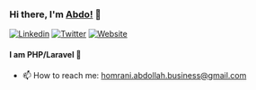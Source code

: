 ### Hi there, I'm [Abdo!](https://webabdo.netlify.app/) 👋
[![Linkedin](https://img.shields.io/badge/-LinkedIn-blue?style=flat&logo=Linkedin&logoColor=white)](https://www.linkedin.com/in/abdellah-homrani-ix/)
[![Twitter](https://img.shields.io/badge/-Twitter-blue?style=flat&logo=twitter&logoColor=white)](https://twitter.com/abdella11217542)
[![Website](https://img.shields.io/badge/-Website-blue?style=flat&logo=website&logoColor=white)](https://webabdo.netlify.app/)
<br/>
#### I am PHP/Laravel :stars:
<!--
**Language and Tools:** 

<code><img height="50" src="https://github.com/devicons/devicon/blob/master/icons/php/php-original.svg"></code>
<code><img height="50" src="https://github.com/devicons/devicon/blob/master/icons/laravel/laravel-plain.svg"></code>
<code><img height="50" src="https://github.com/devicons/devicon/blob/master/icons/redis/redis-original.svg"></code>
<code><img height="50" src="https://raw.githubusercontent.com/github/explore/80688e429a7d4ef2fca1e82350fe8e3517d3494d/topics/mysql/mysql.png"></code>
<code><img height="50" src="https://github.com/konpa/devicon/blob/master/icons/python/python-original.svg"></code>
<code><img height="50" src="https://github.com/konpa/devicon/blob/master/icons/javascript/javascript-plain.svg"></code>
<code><img height="50" src="https://github.com/devicons/devicon/blob/master/icons/vuejs/vuejs-original.svg"></code>
<code><img height="50" src="https://github.com/konpa/devicon/blob/master/icons/html5/html5-original.svg"></code>
<code><img height="50" src="https://github.com/konpa/devicon/blob/master/icons/css3/css3-original.svg"></code>

-->

<!-- - 🔭 I'm currently working on an order tracking app.
- 🌱 I’m currently learning Docker to improve my environment skills. -->
- 📫 How to reach me: homrani.abdollah.business@gmail.com 

<!--
<div align="center" style="display: flex; flex-direction: row;">
 <img class="img" styla="border: none;outline: none"
      src="https://github-readme-stats.vercel.app/api?username=abdoix&show_icons=true&theme=radical"/>
 <img class="img" 
      src="https://github-readme-stats.vercel.app/api/top-langs/?username=abdoix&theme=radical&layout=compact" />
</div>
-->
